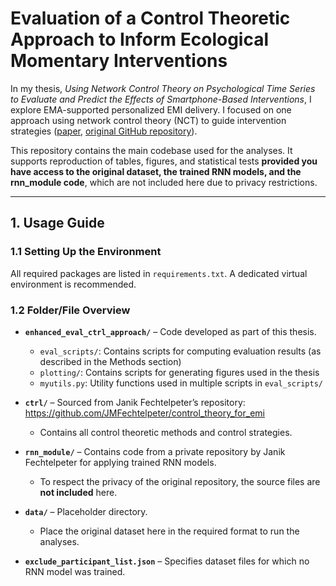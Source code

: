 # Evaluation of a Control Theoretic Approach to Inform Ecological Momentary Interventions

In my thesis, *Using Network Control Theory on Psychological Time Series to Evaluate and Predict the Effects of Smartphone-Based Interventions*, I explore EMA-supported personalized EMI delivery. I focused on one approach using network control theory (NCT) to guide intervention strategies ([paper](https://doi.org/10.1002/mpr.70001), [original GitHub repository](https://github.com/JMFechtelpeter/control_theory_for_emi)).

This repository contains the main codebase used for the analyses. It supports reproduction of tables, figures, and statistical tests **provided you have access to the original dataset, the trained RNN models, and the rnn_module code**, which are not included here due to privacy restrictions.

---

## 1. Usage Guide

### 1.1 Setting Up the Environment  
All required packages are listed in `requirements.txt`. A dedicated virtual environment is recommended.

### 1.2 Folder/File Overview

- **`enhanced_eval_ctrl_approach/`** – Code developed as part of this thesis.  
  - `eval_scripts/`: Contains scripts for computing evaluation results (as described in the Methods section)  
  - `plotting/`: Contains scripts for generating figures used in the thesis  
  - `myutils.py`: Utility functions used in multiple scripts in `eval_scripts/`

- **`ctrl/`** – Sourced from Janik Fechtelpeter’s repository: https://github.com/JMFechtelpeter/control_theory_for_emi 
  - Contains all control theoretic methods and control strategies.

- **`rnn_module/`** – Contains code from a private repository by Janik Fechtelpeter for applying trained RNN models.  
  - To respect the privacy of the original repository, the source files are **not included** here.

- **`data/`** – Placeholder directory.  
  - Place the original dataset here in the required format to run the analyses.

- **`exclude_participant_list.json`** – Specifies dataset files for which no RNN model was trained.
